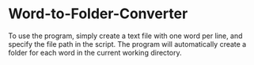 # Word-to-Folder-Converter
To use the program, simply create a text file with one word per line, and specify the file path in the script. The program will automatically create a folder for each word in the current working directory.

